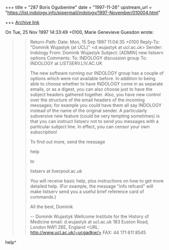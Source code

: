 +++
title = "287 Boris Oguibenine"
date = "1997-11-26"
upstream_url = "https://list.indology.info/pipermail/indology/1997-November/010004.html"

+++
[Archive link](https://list.indology.info/pipermail/indology/1997-November/010004.html)

On Tue, 25 Nov 1997 14:33:49 +0100, Marie Genevieve Guesdon wrote:

>>Return-Path: <owner-indology at LISTSERV.LIV.AC.UK>
>>Date:         Mon, 15 Sep 1997 11:04:35 +0100
>>Reply-To: "Dominik Wujastyk (at UCL)" <d.wujastyk at ucl.ac.uk>
>>Sender: Indology <INDOLOGY at LISTSERV.LIV.AC.UK>
>>From: Dominik Wujastyk <ucgadkw at UCL.AC.UK>
>>Subject:      [ADMIN] new listserv options
>>Comments: To: INDOLOGY discussion group <indology at liverpool.ac.uk>
>>To: INDOLOGY at LISTSERV.LIV.AC.UK
>>
>>The new software running our INDOLOGY group has a couple of options which
>>were not available before.  In addition to being able to choose whether to
>>have INDOLOGY come in as separate emails, or as a digest, you can also
>>choose just to have the subject headers gathered together.  Also, you have
>>new control over the structure of the email headers of the incoming
>>messages; for example you could have them all say INDOLOGY instead of the
>>name of the original sender.  A particularly subversive new feature (could
>>be very tempting sometimes) is that you can instruct listserv not to send
>>you messages with a particular subject line.  In effect, you can censor
>>your own subscription!
>>
>>To find out more, send the message
>>
>>   help
>>
>>to
>>
>>  listserv at liverpool.ac.uk
>>
>>You will receive basic help, plus instructions on how to get more detailed
>>help.  (For example, the message "info refcard" will make listserv send
>>you a useful brief reference card of commands.)
>>
>>
>>All the best,
>>Dominik
>>
>>--
>>Dominik Wujastyk               Wellcome Institute for the History of Medicine
>>email: d.wujastyk at ucl.ac.uk          183 Euston Road, London NW1 2BE, England
>><URL: http://www.ucl.ac.uk/~ucgadkw/>                    FAX: 44 171 611 8545
>>
>>
>
help^



